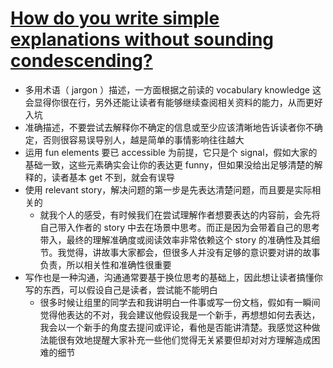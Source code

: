 # [How do you write simple explanations without sounding condescending?](https://jvns.ca/blog/2020/11/15/simple-explanations-without-sounding-condescending/)

- 多用术语（ jargon ）描述，一方面根据之前读的 vocabulary knowledge 这会显得你很在行，另外还能让读者有能够继续查阅相关资料的能力，从而更好入坑
- 准确描述，不要尝试去解释你不确定的信息或至少应该清晰地告诉读者你不确定，否则很容易误导别人，越是简单的事情影响往往越大
- 运用 fun elements 要已 accessible 为前提，它只是个 signal，假如大家的基础一致，这些元素确实会让你的表达更 funny，但如果没给出足够清楚的解释的，读者基本 get 不到，就会有误导
- 使用 relevant story，解决问题的第一步是先表达清楚问题，而且要是实际相关的
    - 就我个人的感受，有时候我们在尝试理解作者想要表达的内容前，会先将自己带入作者的 story 中去在场景中思考。而正是因为会带着自己的思考带入，最终的理解准确度或阅读效率非常依赖这个 story 的准确性及其细节。我觉得，讲故事大家都会，但很多人并没有足够的意识要对讲的故事负责，所以相关性和准确性很重要
- 写作也是一种沟通，沟通通常要基于换位思考的基础上，因此想让读者搞懂你写的东西，可以假设自己是读者，尝试能不能明白
    - 很多时候让组里的同学去和我讲明白一件事或写一份文档，假如有一瞬间觉得他表达的不对，我会建议他假设我是一个新手，再想想如何去表达，我会以一个新手的角度去提问或评论，看他是否能讲清楚。我感觉这种做法能很有效地提醒大家补充一些他们觉得无关紧要但却对对方理解造成困难的细节
